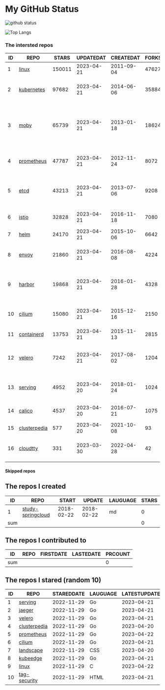 # My GitHub Status

<img src="https://github-readme-stats-1.yihong0618.vercel.app/api?username=daoqingniu&show_icons=true&&&hide_title=true&count_private=true" alt="github status" />

![Top Langs](https://github-readme-stats-1.yihong0618.vercel.app/api/top-langs/?username=daoqingniu&layout=compact)

<!--START_SECTION:github_repos-->
### The intersted repos
| ID |                              REPO                               | STARS  | UPDATEDAT  | CREATEDAT  | FORKSCOUNT |                                              DESCRIPTIONS                                              |
|----|-----------------------------------------------------------------|--------|------------|------------|------------|--------------------------------------------------------------------------------------------------------|
|  1 | [linux](https://github.com/torvalds/linux)                      | 150011 | 2023-04-21 | 2011-09-04 |      47627 | Linux kernel source tree                                                                               |
|  2 | [kubernetes](https://github.com/kubernetes/kubernetes)          |  97682 | 2023-04-21 | 2014-06-06 |      35884 | Production-Grade Container Scheduling and Management                                                   |
|  3 | [moby](https://github.com/moby/moby)                            |  65739 | 2023-04-21 | 2013-01-18 |      18624 | Moby Project - a collaborative project for the container ecosystem to assemble container-based systems |
|  4 | [prometheus](https://github.com/prometheus/prometheus)          |  47787 | 2023-04-21 | 2012-11-24 |       8072 | The Prometheus monitoring system and time series database.                                             |
|  5 | [etcd](https://github.com/etcd-io/etcd)                         |  43213 | 2023-04-21 | 2013-07-06 |       9208 | Distributed reliable key-value store for the most critical data of a distributed system                |
|  6 | [istio](https://github.com/istio/istio)                         |  32828 | 2023-04-21 | 2016-11-18 |       7080 | Connect, secure, control, and observe services.                                                        |
|  7 | [helm](https://github.com/helm/helm)                            |  24170 | 2023-04-21 | 2015-10-06 |       6642 | The Kubernetes Package Manager                                                                         |
|  8 | [envoy](https://github.com/envoyproxy/envoy)                    |  21860 | 2023-04-21 | 2016-08-08 |       4224 | Cloud-native high-performance edge/middle/service proxy                                                |
|  9 | [harbor](https://github.com/goharbor/harbor)                    |  19868 | 2023-04-21 | 2016-01-28 |       4328 | An open source trusted cloud native registry project that stores, signs, and scans content.            |
| 10 | [cilium](https://github.com/cilium/cilium)                      |  15080 | 2023-04-21 | 2015-12-16 |       2150 | eBPF-based Networking, Security, and Observability                                                     |
| 11 | [containerd](https://github.com/containerd/containerd)          |  13753 | 2023-04-21 | 2015-11-13 |       2815 | An open and reliable container runtime                                                                 |
| 12 | [velero](https://github.com/vmware-tanzu/velero)                |   7242 | 2023-04-21 | 2017-08-02 |       1204 | Backup and migrate Kubernetes applications and their persistent volumes                                |
| 13 | [serving](https://github.com/knative/serving)                   |   4952 | 2023-04-20 | 2018-01-24 |       1024 | Kubernetes-based, scale-to-zero, request-driven compute                                                |
| 14 | [calico](https://github.com/projectcalico/calico)               |   4537 | 2023-04-20 | 2016-07-21 |       1075 | Cloud native networking and network security                                                           |
| 15 | [clusterpedia](https://github.com/clusterpedia-io/clusterpedia) |    577 | 2023-04-20 | 2021-10-08 |         93 | The Encyclopedia of Kubernetes clusters                                                                |
| 16 | [cloudtty](https://github.com/cloudtty/cloudtty)                |    331 | 2023-03-30 | 2022-04-28 |         42 | A Friendly Kubernetes CloudShell (Web Terminal) !                                                      |



#### Skipped repos
<!--END_SECTION:github_repos-->

<!--START_SECTION:my_github-->
## The repos I created
| ID  |                                 REPO                                 |   START    |   UPDATE   | LAUGUAGE | STARS |
|-----|----------------------------------------------------------------------|------------|------------|----------|-------|
|   1 | [study-springcloud](https://github.com/daoqingniu/study-springcloud) | 2018-02-22 | 2018-02-22 | md       |     0 |
| sum |                                                                      |            |            |          |     0 |

## The repos I contributed to
| ID  | REPO | FIRSTDATE | LASTEDATE | PRCOUNT |
|-----|------|-----------|-----------|---------|
| sum |      |           |           |       0 |

## The repos I stared (random 10)
| ID |                              REPO                               | STAREDDATE | LAUGUAGE | LATESTUPDATE |
|----|-----------------------------------------------------------------|------------|----------|--------------|
|  1 | [serving](https://github.com/knative/serving)                   | 2022-11-29 | Go       | 2023-04-21   |
|  2 | [jaeger](https://github.com/jaegertracing/jaeger)               | 2022-11-29 | Go       | 2023-04-21   |
|  3 | [velero](https://github.com/vmware-tanzu/velero)                | 2022-11-29 | Go       | 2023-04-21   |
|  4 | [clusterpedia](https://github.com/clusterpedia-io/clusterpedia) | 2022-11-29 | Go       | 2023-04-20   |
|  5 | [prometheus](https://github.com/prometheus/prometheus)          | 2022-11-29 | Go       | 2023-04-22   |
|  6 | [cilium](https://github.com/cilium/cilium)                      | 2022-11-29 | Go       | 2023-04-21   |
|  7 | [landscape](https://github.com/cncf/landscape)                  | 2022-11-29 | CSS      | 2023-04-20   |
|  8 | [kubeedge](https://github.com/kubeedge/kubeedge)                | 2022-11-29 | Go       | 2023-04-21   |
|  9 | [linux](https://github.com/torvalds/linux)                      | 2022-11-29 | C        | 2023-04-22   |
| 10 | [tag-security](https://github.com/cncf/tag-security)            | 2022-11-29 | HTML     | 2023-04-21   |

<!--END_SECTION:my_github-->
